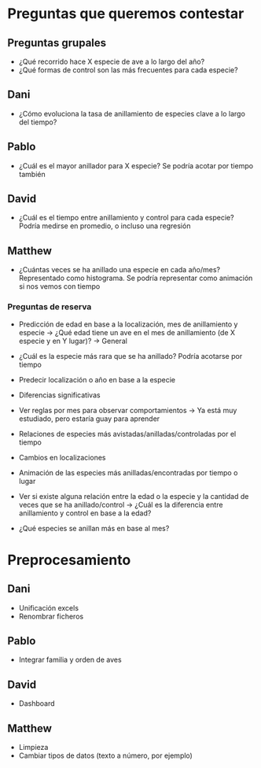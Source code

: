 # Preguntas que queremos contestar
## Preguntas grupales

- ¿Qué recorrido hace X especie de ave a lo largo del año?
- ¿Qué formas de control son las más frecuentes para cada especie?


## Dani

- ¿Cómo evoluciona la tasa de anillamiento de especies clave a lo largo del tiempo?

## Pablo

- ¿Cuál es el mayor anillador para X especie? Se podría acotar por tiempo también

## David

- ¿Cuál es el tiempo entre anillamiento y control para cada especie? Podría medirse en promedio, o incluso una regresión

## Matthew

- ¿Cuántas veces se ha anillado una especie en cada año/mes? Representado como histograma. Se podría representar como animación si nos vemos con tiempo


### Preguntas de reserva

- Predicción de edad en base a la localización, mes de anillamiento y especie -> ¿Qué edad tiene un ave en el mes de anillamiento (de X especie y en Y lugar)? -> General

- ¿Cuál es la especie más rara que se ha anillado? Podría acotarse por tiempo
- Predecir localización o año en base a la especie
- Diferencias significativas
- Ver reglas por mes para observar comportamientos -> Ya está muy estudiado, pero estaría guay para aprender
- Relaciones de especies más avistadas/anilladas/controladas por el tiempo
- Cambios en localizaciones
- Animación de las especies más anilladas/encontradas por tiempo o lugar
- Ver si existe alguna relación entre la edad o la especie y la cantidad de veces que se ha anillado/control -> ¿Cuál es la diferencia entre anillamiento y control en base a la edad?
- ¿Qué especies se anillan más en base al mes?




# Preprocesamiento
## Dani
- Unificación excels
- Renombrar ficheros

## Pablo
- Integrar familia y orden de aves

## David
- Dashboard

## Matthew
- Limpieza
- Cambiar tipos de datos (texto a número, por ejemplo)
